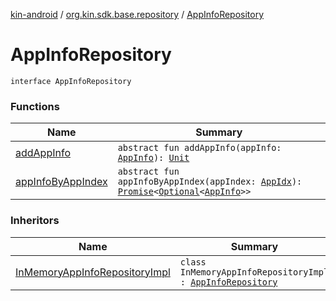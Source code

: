 [kin-android](../../index.md) / [org.kin.sdk.base.repository](../index.md) / [AppInfoRepository](./index.md)

# AppInfoRepository

`interface AppInfoRepository`

### Functions

| Name | Summary |
|---|---|
| [addAppInfo](add-app-info.md) | `abstract fun addAppInfo(appInfo: `[`AppInfo`](../../org.kin.sdk.base.models/-app-info/index.md)`): `[`Unit`](https://kotlinlang.org/api/latest/jvm/stdlib/kotlin/-unit/index.html) |
| [appInfoByAppIndex](app-info-by-app-index.md) | `abstract fun appInfoByAppIndex(appIndex: `[`AppIdx`](../../org.kin.sdk.base.models/-app-idx/index.md)`): `[`Promise`](../../org.kin.sdk.base.tools/-promise/index.md)`<`[`Optional`](../../org.kin.sdk.base.tools/-optional/index.md)`<`[`AppInfo`](../../org.kin.sdk.base.models/-app-info/index.md)`>>` |

### Inheritors

| Name | Summary |
|---|---|
| [InMemoryAppInfoRepositoryImpl](../-in-memory-app-info-repository-impl/index.md) | `class InMemoryAppInfoRepositoryImpl : `[`AppInfoRepository`](./index.md) |

